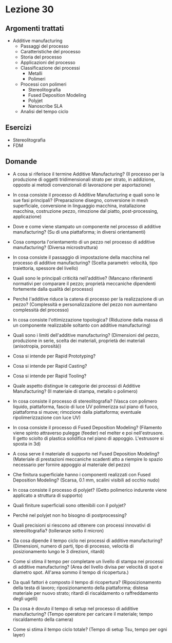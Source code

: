 # Lezione 30
## Argomenti trattati
- Additive manufacturing
	- Passaggi del processo
	- Caratteristiche del processo
	- Storia del processo
	- Applicazioni del processo
	- Classificazione dei processi
		- Metalli
		- Polimeri
	- Processi con polimeri
		- Stereolitografia
		- Fused Deposition Modeling
		- Polyjet
		- Nanoscribe SLA
	- Analisi del tempo ciclo

## Esercizi
- Stereolitografia
- FDM

## Domande
- A cosa si riferisce il termine Additive Manufacturing? (Il processo per la produzione di oggetti tridimensionali strato per strato, in addizione, opposto ai metodi convenzionali di lavorazione per asportazione)
- In cosa consiste il processo di Additive Manufacturing e quali sono le sue fasi principali? (Preparazione disegno, conversione in mesh superficiale, conversione in linguaggio macchina, installazione macchina, costruzione pezzo, rimozione dal piatto, post-processing, applicazione)
- Dove e come viene stampato un componente nel processo di additive manufacturing? (Su di una piattaforma; in diversi orientamenti)
- Cosa comporta l'orientamento di un pezzo nel processo di additive manufacturing? (Diversa microstruttura)
- In cosa consiste il passaggio di impostazione della macchina nel processo di additive manufacturing? (Scelta parametri: velocità, tipo traiettoria, spessore del livello)
- Quali sono le principali criticità nell'additive? (Mancano riferimenti normativi per comparare il pezzo; proprietà meccaniche dipendenti fortemente dalla qualità del processo)
- Perché l'additive riduce la catena di processo per la realizzazione di un pezzo? (Complessità e personalizzazione del pezzo non aumentano complessità del processo)
- In cosa consiste l'ottimizzazione topologica? (Riduzione della massa di un componente realizzabile soltanto con additive manufacturing)
- Quali sono i limiti dell'additive manufacturing? (Dimensioni del pezzo, produzione in serie, scelta dei materiali, proprietà dei materiali (anisotropia, porosità))
- Cosa si intende per Rapid Prototyping?
- Cosa si intende per Rapid Casting?
- Cosa si intende per Rapid Tooling?
- Quale aspetto distingue le categorie dei processi di Additive Manufacturing? (Il materiale di stampa, metallo o polimero)
- In cosa consiste il processo di stereolitografia? (Vasca con polimero liquido, piattaforma, fascio di luce UV polimerizza sul piano di fuoco, piattaforma si muove; rimozione dalla piattaforma; eventuale ripolimerizzazione con luce UV)

- In cosa consiste il processo di Fused Deposition Modeling? (Filamento viene spinto attraverso pulegge (feeder) nel melter e poi nell'estrusore. Il getto sciolto di plastica solidifica nel piano di appoggio. L'estrusore si sposta in 3d)
- A cosa serve il materiale di supporto nel Fused Deposition Modeling? (Materiale di prestazioni meccaniche scadenti atto a riempire lo spazio necessario per fornire appoggio al materiale del pezzo)
- Che finitura superficiale hanno i componenti realizzati con Fused Deposition Modeling? (Scarsa, 0.1 mm, scalini visibili ad occhio nudo)

- In cosa consiste il processo di polyjet? (Getto polimerico indurente viene applicato a struttura di supporto)
- Quali finiture superficiali sono ottenibili con il polyjet?
- Perché nel polyjet non ho bisogno di postprocessing?

- Quali precisioni si riescono ad ottenere con processi innovativi di stereolitografia? (tolleranze sotto il micron)

- Da cosa dipende il tempo ciclo nei processi di additive manufacturing? (Dimensioni, numero di parti, tipo di processo, velocità di posizionamento lungo le 3 direzioni, ritardi)
- Come si stima il tempo per completare un livello di stampa nei processi di additive manufacturing? (Area del livello divisa per velocità di spot e diametro spot. All'area sommo il tempo di ricopertura.)
- Da quali fattori è composto il tempo di ricopertura? (Riposizionamento della testa di lavoro; riposizionamento della piattaforma; distesa materiale per nuovo strato; ritardi di riscaldamento o raffreddamento degli ugelli)
- Da cosa è dovuto il tempo di setup nel processo di additive manufacturing? (Tempo operatore per caricare il materiale; tempo riscaldamento della camera)
- Come si stima il tempo ciclo totale? (Tempo di setup Tsu, tempo per ogni layer)